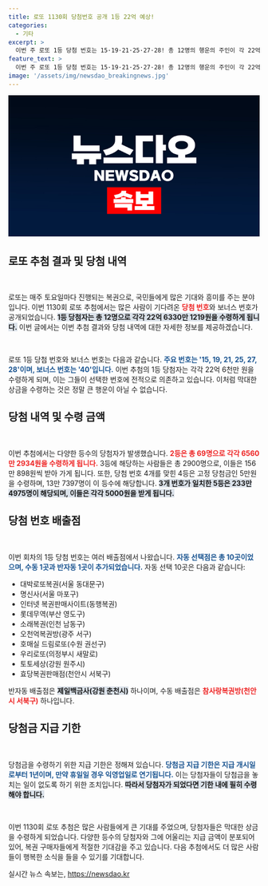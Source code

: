 ```yaml
---
title: 로또 1130회 당첨번호 공개 1등 22억 예상!
categories:
  - 기타
excerpt: >
  이번 주 로또 1등 당첨 번호는 15·19·21·25·27·28! 총 12명의 행운의 주인이 각 22억 넘는 상금을 수령합니다. 자동, 수동, 반자동 구매처도 공개! 당신의 로또 번호는? 클릭해 더 알아보세요!
feature_text: >
  이번 주 로또 1등 당첨 번호는 15·19·21·25·27·28! 총 12명의 행운의 주인이 각 22억 넘는 상금을 수령합니다. 자동, 수동, 반자동 구매처도 공개! 당신의 로또 번호는? 클릭해 더 알아보세요!
image: '/assets/img/newsdao_breakingnews.jpg'
---
```


<p><img src="/assets/img/newsdao_breakingnews.jpg" alt="cryptoinkorea 속보" /></p>

<h2 data-ke-size="size26">로또 추첨 결과 및 당첨 내역</h2>

<p data-ke-size="size16">&nbsp;</p>

<p>로또는 매주 토요일마다 진행되는 복권으로, 국민들에게 많은 기대와 흥미를 주는 분야입니다. 이번 1130회 로또 추첨에서는 많은 사람이 기다려온 <b><span style="color: #ee2323;">당첨 번호</span></b>와 보너스 번호가 공개되었습니다. <b><span style="background-color: #21538527;">1등 당첨자는 총 12명으로 각각 22억 6330만 1219원을 수령하게 됩니다.</span></b> 이번 글에서는 이번 추첨 결과와 당첨 내역에 대한 자세한 정보를 제공하겠습니다.</p>

<p data-ke-size="size16">&nbsp;</p>

<p>로또 1등 당첨 번호와 보너스 번호는 다음과 같습니다. <b><span style="color: #1a5490;">주요 번호는 '15, 19, 21, 25, 27, 28'이며, 보너스 번호는 '40'입니다.</span></b> 이번 추첨의 1등 당첨자는 각각 22억 6천만 원을 수령하게 되며, 이는 그들이 선택한 번호에 전적으로 의존하고 있습니다. 이처럼 막대한 상금을 수령하는 것은 정말 큰 행운이 아닐 수 없습니다.</p>

<h2 data-ke-size="size26">당첨 내역 및 수령 금액</h2>

<p data-ke-size="size16">&nbsp;</p>

<p>이번 추첨에서는 다양한 등수의 당첨자가 발생했습니다. <b><span style="color: #ee2323;">2등은 총 69명으로 각각 6560만 2934원을 수령하게 됩니다.</span></b> 3등에 해당하는 사람들은 총 2900명으로, 이들은 156만 898원씩 받아 가게 됩니다. 또한, 당첨 번호 4개를 맞힌 4등은 고정 당첨금인 5만원을 수령하며, 13만 7397명이 이 등수에 해당합니다. <b><span style="background-color: #21538527;">3개 번호가 일치한 5등은 233만 4975명이 해당되며, 이들은 각각 5000원을 받게 됩니다.</span></b></p>

<h2 data-ke-size="size26">당첨 번호 배출점</h2>

<p data-ke-size="size16">&nbsp;</p>

<p>이번 회차의 1등 당첨 번호는 여러 배출점에서 나왔습니다. <b><span style="color: #1a5490;">자동 선택점은 총 10곳이었으며, 수동 1곳과 반자동 1곳이 추가되었습니다.</span></b> 자동 선택 10곳은 다음과 같습니다:</p>

<ul>
    <li>대박로또복권(서울 동대문구)</li>
    <li>명신사(서울 마포구)</li>
    <li>인터넷 복권판매사이트(동행복권)</li>
    <li>롯데무역(부산 영도구)</li>
    <li>소래복권(인천 남동구)</li>
    <li>오천억복권방(광주 서구)</li>
    <li>호매실 드림로또(수원 권선구)</li>
    <li>우리로또(의정부시 새말로)</li>
    <li>토토세상(강원 원주시)</li>
    <li>효당복권판매점(천안시 서북구)</li>
</ul>

<p>반자동 배출점은 <b><span style="background-color: #21538527;">제일백금사(강원 춘천시)</span></b> 하나이며, 수동 배출점은 <b><span style="color: #ee2323;">참사랑복권방(천안시 서북구)</span></b> 하나입니다.</p>

<h2 data-ke-size="size26">당첨금 지급 기한</h2>

<p data-ke-size="size16">&nbsp;</p>

<p>당첨금을 수령하기 위한 지급 기한은 정해져 있습니다. <b><span style="color: #1a5490;">당첨금 지급 기한은 지급 개시일로부터 1년이며, 만약 휴일일 경우 익영업일로 연기됩니다.</span></b> 이는 당첨자들이 당첨금을 놓치는 일이 없도록 하기 위한 조치입니다. <b><span style="background-color: #21538527;">따라서 당첨자가 되었다면 기한 내에 필히 수령해야 합니다.</span></b></p>

<p data-ke-size="size16">&nbsp;</p>

<p>이번 1130회 로또 추첨은 많은 사람들에게 큰 기대를 주었으며, 당첨자들은 막대한 상금을 수령하게 되었습니다. 다양한 등수의 당첨자와 그에 어울리는 지급 금액이 분포되어 있어, 복권 구매자들에게 적절한 기대감을 주고 있습니다. 다음 추첨에서도 더 많은 사람들이 행복한 소식을 들을 수 있기를 기대합니다.</p>
실시간 뉴스 속보는, <a href="https://newsdao.kr" rel="dofollow">https://newsdao.kr</a>


